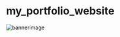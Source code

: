 # my_portfolio_website
![bannerimage](https://github.com/20NN1A0225/my_portfolio_website/assets/118593668/0e9cc94c-c82d-4026-8de1-a627235f9ad9)
